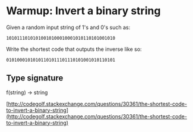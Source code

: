 # Warmup: Invert a binary string

Given a random input string of 1's and 0's such as:

`10101110101010010100010001010110101001010`

Write the shortest code that outputs the inverse like so:

`01010001010101101011101110101001010110101`

## Type signature

f(string) -> string

[http://codegolf.stackexchange.com/questions/30361/the-shortest-code-to-invert-a-binary-string](http://codegolf.stackexchange.com/questions/30361/the-shortest-code-to-invert-a-binary-string)